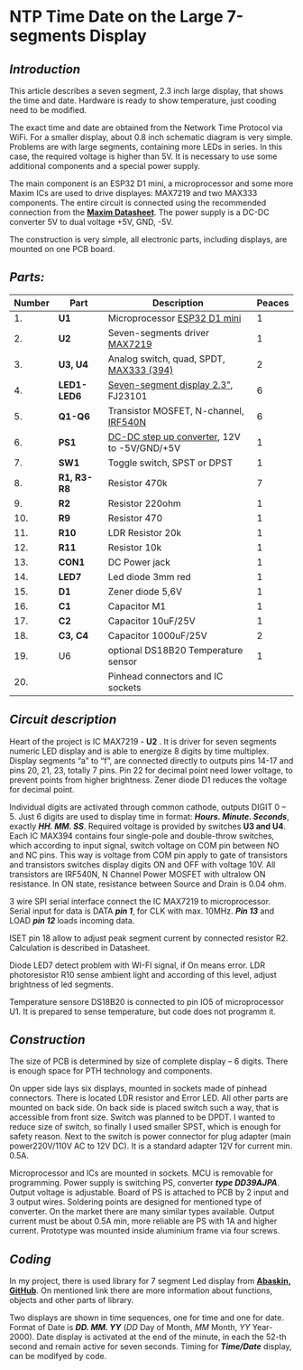 # NTP Time Date on the Large 7-segments Display #

## _Introduction_ ##

This article describes a seven segment, 2.3 inch large display, that shows the time and date. Hardware is ready to show temperature, just cooding need to be modified.

The exact time and date are obtained from the Network Time Protocol via WiFi.
For a smaller display, about 0.8 inch schematic diagram is very simple.
Problems are with large segments, containing more LEDs in series. In this case, the required voltage is higher than 5V. It is necessary to use some additional components and a special power supply.

The main component is an ESP32 D1 mini, a microprocessor and some more Maxim ICs are used to drive displayes: MAX7219 and two MAX333 components. The entire circuit is connected using the recommended connection from the
**[Maxim Datasheet](https://html.alldatasheet.com/html-pdf/227794/MAXIM/MAX7219CNG/1902/12/MAX7219CNG.html)**. The power supply is a DC-DC converter 5V to dual voltage +5V, GND, -5V.

The construction is very simple, all electronic parts, including displays, are mounted on one PCB board.

## _Parts:_ ##

|Number|Part| Description               | Peaces|
|----|-----|------------------------------------|----|
|1.| **U1** | Microprocessor [ESP32 D1 mini](https://www.az-delivery.de/en/products/esp32-d1-mini?_pos=3&_psq=esp32+&_ss=e&_v=1.0) | 1|
|2.| **U2** | Seven-segments driver [MAX7219](https://sk.farnell.com/analog-devices/max7219cng/led-driver-8-digit-cc-7219-dip24/dp/2519433?&CMP=KNC-GSK-GEN-SKU-MDC-Semiconductors&mckv=s_dc%7Cpcrid%7C531270741482%7Ckword%7Cmax7219cng%7Cmatch%7Cp%7Cplid%7C%7Cslid%7C%7Cproduct%7C%7Cpgrid%7C127332857754%7Cptaid%7Ckwd-305398746652%7C&gad_source=1&gclid=EAIaIQobChMInvehx9jvhwMVb6WDBx0aFw0IEAAYASAAEgIyRvD_BwE) | 1|
|3.| **U3, U4**| Analog switch, quad, SPDT, [MAX333 (394)](https://sk.farnell.com/analog-devices/max333aepp/analogue-switch-quad-dip-20/dp/2513153)| 2|
|4.| **LED1-LED6**| [Seven-segment display 2.3”](https://www.lcsc.com/product-detail/Led-Segment-Display_Shenzhen-Zhihao-Elec-FJ23101AH_C10899.html), FJ23101| 6 |
|5.|**Q1-Q6**|Transistor MOSFET, N-channel, [IRF540N](https://www.aliexpress.com/item/1005006007783770.html?src=google&src=google&albch=shopping&acnt=708-803-3821&slnk=&plac=&mtctp=&albbt=Google_7_shopping&gclsrc=aw.ds&albagn=888888&ds_e_adid=&ds_e_matchtype=&ds_e_device=c&ds_e_network=x&ds_e_product_group_id=&ds_e_product_id=en1005006007783770&ds_e_product_merchant_id=109229061&ds_e_product_country=SK&ds_e_product_language=en&ds_e_product_channel=online&ds_e_product_store_id=&ds_url_v=2&albcp=19373999273&albag=&isSmbAutoCall=false&needSmbHouyi=false&gad_source=1&gclid=EAIaIQobChMIws_56drvhwMVg7VoCR2Kyg1AEAQYASABEgIMj_D_BwE&aff_fcid=ec043526f8a244b68e55eb640d398374-1723474516984-04219-UneMJZVf&aff_fsk=UneMJZVf&aff_platform=aaf&sk=UneMJZVf&aff_trace_key=ec043526f8a244b68e55eb640d398374-1723474516984-04219-UneMJZVf&terminal_id=4d474eb23a584c4e8b8385a05d929541&afSmartRedirect=n) | 6 |
|6.|**PS1**|[DC-DC step up converter](https://www.aliexpress.com/item/1005006774647805.html?spm=a2g0o.detail.pcDetailTopMoreOtherSeller.1.68adEGMYEGMYHH&gps-id=pcDetailTopMoreOtherSeller&scm=1007.40050.354490.0&scm_id=1007.40050.354490.0&scm-url=1007.40050.354490.0&pvid=28e66db0-9bde-4091-9a8d-69a461f326f4&_t=gps-id:pcDetailTopMoreOtherSeller,scm-url:1007.40050.354490.0,pvid:28e66db0-9bde-4091-9a8d-69a461f326f4,tpp_buckets:668%232846%238109%231935&isseo=y&pdp_npi=4%40dis%21EUR%215.69%215.69%21%21%2143.52%2143.52%21%40211b8f9917233803318415598e7946%2112000038261167645%21rec%21SK%21%21ABXZ&utparam-url=scene%3ApcDetailTopMoreOtherSeller%7Cquery_from%3A), 12V to -5V/GND/+5V| 1 |
|7.|**SW1**| Toggle switch, SPST or DPST | 1 |
|8.|**R1, R3-R8**| Resistor 470k | 7 |
|9.|**R2**| Resistor 220ohm   | 1 |
|10.|**R9**| Resistor 470   | 1 |
|11.|**R10**| LDR Resistor 20k  | 1 |
|12.|**R11**| Resistor 10k    | 1 |
|13.|**CON1**| DC Power jack   | 1 |
|14.|**LED7**| Led diode 3mm red | 1 |
|15.|**D1**| Zener diode 5,6V  | 1 |
|16.|**C1**| Capacitor M1   | 1 |
|17.|**C2**| Capacitor 10uF/25V  | 1 |
|18.|**C3, C4**| Capacitor 1000uF/25V | 2 |
|19.| U6 | optional DS18B20 Temperature sensor|1|
|20.|    | Pinhead connectors and IC sockets |  |

## _Circuit description_ ##

Heart of the project is IC MAX7219 - **U2** . It is driver for seven segments numeric LED display and is able to energize 8 digits by time multiplex. Display segments “a” to “f”, are connected directly to outputs pins 14-17 and pins 20, 21, 23, totally 7 pins. Pin 22 for decimal point need lower voltage, to prevent points from higher brightness. Zener diode D1 reduces the voltage for decimal point.

Individual digits are activated through common cathode, outputs DIGIT 0 – 5. Just 6 digits are used to display time in format:  **_Hours. Minute. Seconds_**, exactly **_HH. MM. SS_**. Required voltage is provided by switches **U3 and U4**. Each IC MAX394 contains four single-pole and double-throw switches, which according to input signal, switch voltage on COM pin between NO and NC pins. This way is voltage from COM pin apply to gate of transistors and transistors switches display digits ON and OFF with voltage 10V. All transistors are IRF540N, N Channel Power MOSFET with ultralow ON resistance. In ON state, resistance between Source and Drain is 0.04 ohm.

3 wire SPI serial interface connect the IC MAX7219 to microprocessor. Serial input for data is DATA **_pin 1_**, for CLK with max. 10MHz. **_Pin 13_** and LOAD **_pin 12_** loads incoming data.

ISET pin 18 allow to adjust peak segment current by connected resistor R2. Calculation is described in Datasheet.

Diode LED7 detect problem with WI-FI signal, if On means error. LDR photoresistor R10 sense ambient light and according of this level, adjust brightness of led segments.

Temperature sensore DS18B20 is connected to pin IO5 of microprocessor U1. It is prepared to sense temperature, but code does not programm it.

## _Construction_ ##

The size of PCB is determined by size of complete display – 6 digits. There is enough space for PTH technology and components.

On upper side lays six displays, mounted in sockets made of pinhead connectors. There is located LDR resistor and Error LED. All other parts are mounted on back side.
On back side is placed switch such a way, that is accessible from front size. Switch was planned to be DPDT. I wanted to reduce size of switch, so finally I used smaller SPST, which is enough for safety reason.  Next to the switch is power connector for plug adapter (main power220V/110V AC to 12V DC). It is a standard adapter 12V for current min. 0.5A.

Microprocessor and ICs are mounted in sockets. MCU is removable for programming. Power supply is switching PS, converter **_type DD39AJPA_**. Output voltage is adjustable. Board of PS is attached to PCB by 2 input and 3 output wires. Soldering points are designed for mentioned type of converter. On the market there are many similar types available. Output current must be about 0.5A min, more reliable are PS with 1A and higher current.
Prototype was mounted inside aluminium frame via four screws.

## _Coding_ ##

In my project, there is used library for 7 segment Led display from **[Abaskin, GitHub](https://github.com/abaskin/MAX72XX.git)**. On mentioned link there are more information about functions, objects and other parts of library.

Two displays are shown in time sequences, one for time and one for date. Format of Date is **_DD. MM. YY_** (_DD_ Day of Month, _MM_ Month, _YY_ Year-2000). Date display is activated at the end of the minute, in each the 52-th second and remain active for seven seconds. Timing for **_Time/Date_** display, can be modifyed by code.
